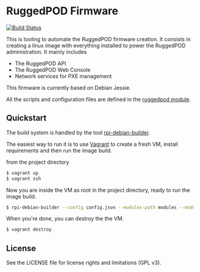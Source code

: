 # RuggedPOD Firmware

[![Build Status](https://travis-ci.org/RuggedPOD/ruggedpod-firmware.svg?branch=dev)](https://travis-ci.org/RuggedPOD/ruggedpod-firmware)

This is tooling to automate the RuggedPOD firmware creation. It consists in creating
a linux image with everything installed to power the RuggedPOD administration. It mainly
includes

 * The RuggedPOD API
 * The RuggedPOD Web Console
 * Network services for PXE management

This firmware is currently based on Debian Jessie.

All the scripts and configuration files are defined in the
[ruggedpod module](https://github.com/RuggedPOD/ruggedpod-firmware/modules/ruggedpod).


## Quickstart

The build system is handled by the tool
[rpi-debian-builder](https://github.com/ggiamarchi/rpi-debian-builder).

The easiest way to run it is to use [Vagrant](https://www.vagrantup.com/) to create a
fresh VM, install requirements and then run the image build.

from the project directory

```bash
$ vagrant up
$ vagrant ssh
```

Now you are inside the VM as root in the project directory, ready to run the image build.

```bash
$ rpi-debian-builder --config config.json --modules-path modules --modules basic,ruggedpod
```

When you're done, you can destroy the the VM.

```bash
$ vagrant destroy
```


## License

See the LICENSE file for license rights and limitations (GPL v3).
